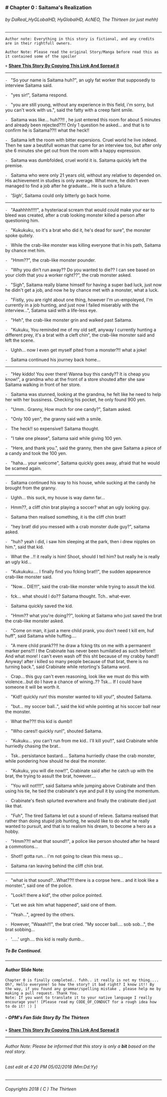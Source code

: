 ### *#* **Chapter 0 : Saitama's Realization**
###### by DaReal_HyGLobalHD, HyGlobalHD, AcNEO, The Thirteen (or just mehh)
----
```Author note: Everything in this story is fictional, and any credits are in their rightfull owners.```

``Author Note: Please read the original Story/Manga before read this as it contained some of the spoiler``

``+`` **[Share This Story By Copying This Link And Spread it](https://github.com/The-Thirteen/Path-To-Strong)**

----

```- ``` "So your name is Saitama huh?", an ugly fat worker that supposedly to interview Saitama said.

```- ``` "yes sir!", Saitama respond.

```- ``` "you are still young, without any experience in this field, i'm sorry, but you can't work with us.", said the fatty with a creep faint smile.

```- ``` Saitama was like... huh??!! , he just entered this room for about 5 minutes and already been rejected??!! Only 1 question he asked... and that is to confirm he is Saitama??!! what the heck!!

```- ``` Saitama left the room with bitter expersions. Cruel world he live indeed. Then he saw a beutifull woman that came for an interview too, but after only she 6 minutes she get out from the room with a happy expression.

```- ``` Saitama was dumbfolded, cruel world it is. Saitama quickly left the premise.

```- ``` Saitama who were only 21 years old, without any relative to depended on. His achievement in studies is only average. What more, he didn't even managed to find a job after he graduate... He is such a failure.

```- ``` 'Sigh', Saitama could only bitterly go back home.


----

```- ``` "Aaahhhh!!!!!",  a hysteriacal scream that would could make your ear to bleed was created, after a crab looking monster killed a person after questioning him.

```- ``` "Kukukuku, so it's a brat who did it, he's dead for sure", the monster spoke quitely.

```- ``` While the crab-like monster was killing everyone that in his path, Saitama by chance met him.

```- ``` "Hmm??", the crab-like monster pounder.

```- ``` "Why you din't run away?? Do you wanted to die?? I can see based on your cloth that you a worker right??", the crab monster asked.

```- ``` "Sigh", Saitama really blame himself for having a super bad luck, just now he didn't get a job, and now he by chance met with a monster, what a luck.

```- ``` "Fistly, you are right about one thing, however I'm un-empoleyed, I'm currently in a job hunting, and just now I failed miserably with the interview...", Satama said with a life-less eye.

```- ``` "Heh", the crab-like monster grin and walked past Saitama.

```- ``` "Kukuku, You reminded me of my old self, anyway I currently hunting a different prey, it's a brat with a cleft chin", the crab-like monster said and left the scene.

```- ``` Ughh... now I even get myself pited from a monster?!! what a joke!

```- ``` Saitama continued his journey back home...

----

```- ``` "Hey kiddo! You over there! Wanna buy this candy?? It is cheap you know!", a grandma who at the front of a store shouted after she saw Saitama walking in front of her store.

```- ``` Saitama was stunned, looking at the grandma, he felt like he need to help her with her bussiness. Checking his pocket, he only found 900 yen.

```- ``` "Umm.. Granny, How much for one candy?", Saitam asked.

```- ``` "Only 100 yen", the granny said with a smile.

```- ``` The heck!! so expensive!! Saitama thought.

```- ``` "I take one please", Saitama said while giving 100 yen.

```- ``` "Here, and thank you.", said the granny, then she gave Saitama a piece of a candy and took the 100 yen.

```- ``` "haha... your welcome", Saitama quickly goes away, afraid that he would be scamed again.

----

```- ``` Saitama continued his way to his house, while sucking at the candy he brought from the granny.

```- ``` Ughh... this suck, my house is way damn far...

```- ``` Hmm??, a cliff chin brat playing a soccer? what an ugly looking guy.

```- ``` Saitama then realised something, it is the cliff chin brat!!

```- ``` "hey brat! did you messed with a crab monster dude guy?", saitama asked.

```- ``` "huh? yeah i did, i saw him sleeping at the park, then i drew nipples on him.", said that kid.

```- ``` What the ..!! it really is him! Shoot, should I tell him? but really he is really an ugly kid...

```- ``` "Kukukuku.... I finally find you fcking brat!!", the sudden appearence crab-like monster said.

```- ``` "Now... DIE!!!", said the crab-like monster while trying to assult the kid.

```- ``` fck... what should I do?? Saitama thought. Tch.. what-ever.

```- ``` Saitama quickly saved the kid.

```- ``` "Hmm?? what you're doing??", looking at Saitama who just saved the brat the crab-like monster asked.

```- ``` "Come on man, it just a mere child prank, you don't need t kill em, huf huff", said Saitama while huffing....

```- ``` "A mere child prank??!! he draw a fckng tits on me with a permanent marker pens!!! I the Crabinate has never been humilatied as such before!! And what more! I can't even wash off this sht because of my crabby hand!! Anyway! after i killed so many people because of that brat, there is no turning back.", said Crabinate while retorting's Saitama word.

```- ``` Crap... this guy can't even reasoning, look like we must do this with violence...but do I have a chance of wining..?? Tsk... If I could have someone it will be worth it.

```- ``` "Kid!! quickly run! this monster wanted to kill you!", shouted Saitama.

```- ``` "but... my soccer ball..", said the kid while pointing at his soccer ball near the monster.

```- ``` What the??!! this kid is dumb!!

```- ``` "Who cares!! quickly run!", shouted Saitama.

```- ``` "Kukuku... you can't run from me kid.. I'll kill you!!", said Crabinate while hurriedly chasing the brat..

```- ``` Tsk.. persistance bastard.... Saitama hurriedly chase the crab monster, while pondering how should he deal the monster.

```- ``` "Kukuku, you will die now!!", Crabinate said after he catch up with the brat, the trying to assult the brat, however....

```- ``` "You will not!!!!", said Saitama while jumping above Crabinate and then using his tie, he tied the crabinate's eye and pull it by using the momentum.

```- ``` Crabinate's flesh splurted everwhere and finally the crabinate died just like that.

```- ``` "Fuh", The tired Saitama let out a sound of relieve. Saitama realised that rather than doing stupid job hunting, he would like to do what he really wanted to pursuit, and that is to realism his dream, to become a hero as a hobby.

```- ``` "Hmm??!! what that sound!!", a police like person shouted after he heard a commotions...

```- ``` Shot!! gotta run... i'm not going to clean this mess up...

```- ``` Saitama ran leaving behind the cliff chin brat.

----

```- ``` "what is that sound?...What??!! there is a corpse here... and it look like a monster.", said one of the police.

```- ``` "Look!! there a kid", the other police pointed.

```- ``` "Let we ask him what happened", said one of them.

```- ``` "Yeah...", agreed by the others.

```- ``` However, "Waaah!!!", the brat cried. "My soccer ball.... sob sob...", the brat sobbing...

```- ``` '.....' urgh.... this kid is really dumb...


##### To Be Continued.

----

#### Author Slide Note:
```
Chapter 0 is finally completed.. fuhh.. it really is not my thing....
Oh?, Hello everyone! So how the story? it bad right? I know it!! By the way, if you found any grammar/spelling mistake , please help me by making a pull request. Thank You. 
Note: If you want to translate it to your native language I really encourage you!! [Please read my CODE_OF_CONDUCT for a rough idea how to do it! :) ]
```
##### - OPM's Fan Side Story By **The Thirteen**

``+`` **[Share This Story By Copying This Link And Spread it](https://github.com/The-Thirteen/Path-To-Strong)**


---
###### Author Note: Please be informed that this story is only a **bit** based on the real story.
###### Last edit at 4:20 PM 05/02/2018 (Mm:Dd:Yy)
---
###### Copyrights 2018 ( C ) The Thirteen